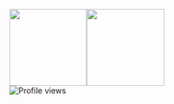 <a href="https://www.codealap.com/"><img height="137.3px" src="https://github-readme-stats.vercel.app/api?username=codealap&hide_title=true&hide_border=true&show_icons=true&include_all_commits=true&count_private=true&line_height=21&text_color=000&icon_color=000&theme=graywhite" /><!-- wi*quL3fcV --><img height="137.3px" src="https://github-readme-stats.vercel.app/api/top-langs/?username=codealap&hide=html&hide_title=true&hide_border=true&layout=compact&langs_count=7&exclude_repo=comp426&text_color=000&icon_color=ffftheme=graywhite" /></a>
</br>
![Profile views](https://gpvc.arturio.dev/codealap)
